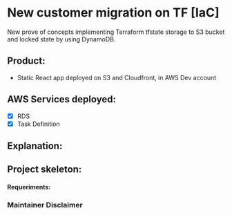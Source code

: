 # New customer migration on TF [IaC]

New prove of concepts implementing Terraform tfstate storage to S3 bucket and locked state by using DynamoDB.

## Product:

- Static React app deployed on S3 and Cloudfront, in AWS Dev account

## AWS Services deployed:

* [x] RDS
* [x] Task Definition

## Explanation:


## Project skeleton:


#### Requeriments:


### Maintainer Disclaimer


